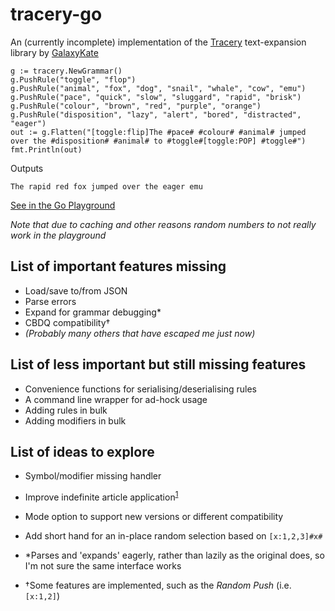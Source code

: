 # tracery-go
An (currently incomplete) implementation of the [Tracery](http://tracery.io/) text-expansion library by [GalaxyKate](http://www.galaxykate.com/)

```
g := tracery.NewGrammar()
g.PushRule("toggle", "flop")
g.PushRule("animal", "fox", "dog", "snail", "whale", "cow", "emu")
g.PushRule("pace", "quick", "slow", "sluggard", "rapid", "brisk")
g.PushRule("colour", "brown", "red", "purple", "orange")
g.PushRule("disposition", "lazy", "alert", "bored", "distracted", "eager")
out := g.Flatten("[toggle:flip]The #pace# #colour# #animal# jumped over the #disposition# #animal# to #toggle#[toggle:POP] #toggle#")
fmt.Println(out)
```

Outputs
```
The rapid red fox jumped over the eager emu
```

[See in the Go Playground](https://play.golang.org/p/wwn5d-L9iFC)

_Note that due to caching and other reasons random numbers to not really work in the playground_

## List of important features missing
- Load/save to/from JSON
- Parse errors
- Expand for grammar debugging*
- CBDQ compatibility†
- _(Probably many others that have escaped me just now)_

## List of less important but still missing features
- Convenience functions for serialising/deserialising rules
- A command line wrapper for ad-hock usage
- Adding rules in bulk
- Adding modifiers in bulk

## List of ideas to explore
- Symbol/modifier missing handler
- Improve indefinite article application<sup>[1](https://stackoverflow.com/a/4558514)</sup>
- Mode option to support new versions or different compatibility
- Add short hand for an in-place random selection based on `[x:1,2,3]#x#`

- *Parses and 'expands' eagerly, rather than lazily as the original does, so I'm not sure the same interface works
- †Some features are implemented, such as the _Random Push_ (i.e. `[x:1,2]`)
